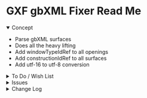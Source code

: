 # GXF gbXML Fixer Read Me


<details open >

<summary>Concept</summary>

* Parse gbXML surfaces
* Does all the heavy lifting
* Add windowTypeIdRef to all openings
* Add constructionIdRef to all surfaces
* Add utf-16 to utf-8 conversion

</details>

<details>

<summary>To Do / Wish List</summary>


</details>

<details>

<summary>Issues</summary>


</details>

<details>

<summary>Change Log</summary>

### 2019-08-27 ~ Theo

* B: Fix utf-16 encoding issues
* R: GBX to GXF

### 2019-08-26 ~ Theo

0.05.00-0gfx

* F: First commit



</details>
